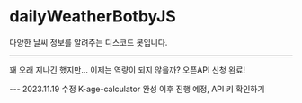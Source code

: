 # dailyWeatherBotbyJS

다양한 날씨 정보를 알려주는 디스코드 봇입니다.
<br/>

<!-- 2023.03.02 desktop github check -->
<!-- 2023.03.02 Win NoteBook github check -->

---

꽤 오래 지나긴 했지만... 이제는 역량이 되지 않을까?
오픈API 신청 완료!

--- 2023.11.19 수정
K-age-calculator 완성 이후 진행 예정, API 키 확인하기

